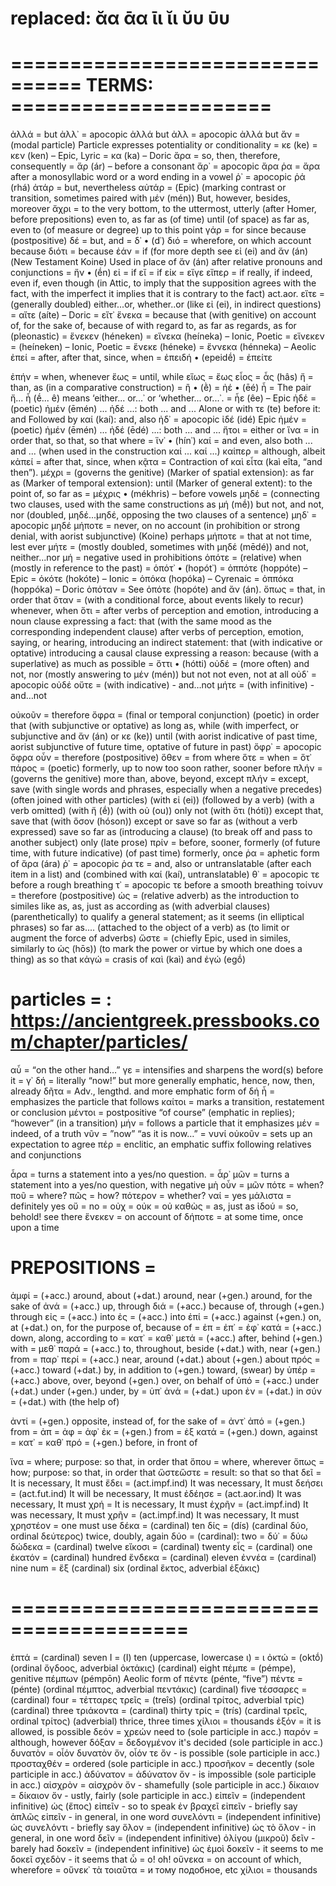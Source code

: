 #
# replaced: ᾰα ᾱα ῑι ῐι ῠυ ῡυ

# ================================ TERMS: ======================

ἀλλά =  but
ἀλλ᾽ = apocopic ἀλλά but
ἀλλ = apocopic ἀλλά but
ἄν =  (modal particle) Particle expresses potentiality or conditionality = κε (ke) = κεν (ken) – Epic, Lyric = κα (ka) – Doric
ἄρα =  so, then, therefore, consequently = ἄρ (ár) – before a consonant
ἄρ᾽  = apocopic ἄρα
ῥα  = ἄρα after a monosyllabic word or a word ending in a vowel
ῥ᾽  = apocopic ῥά (rhá)
ἀτάρ = but, nevertheless
αὐτάρ = (Epic) (marking contrast or transition, sometimes paired with μέν (mén)) But, however, besides, moreover
ἄχρι = to the very bottom, to the uttermost, utterly (after Homer, before prepositions) even to, as far as (of time) until (of space) as far as, even to (of measure or degree) up to this point
γάρ =  for since because (postpositive)
δέ =  but, and = δ᾽ • (d᾽)
διό =  wherefore, on which account because
διότι =  because
ἐάν =  if (for more depth see εἰ (ei) and ἄν (án) (New Testament Koine) Used in place of ἄν (án) after relative pronouns and conjunctions = ἤν • (ḗn)
εἰ =  if
εἴ  = if
εἰκ = εἴγε
εἴπερ =  if really, if indeed, even if, even though (in Attic, to imply that the supposition agrees with the fact, with the imperfect it implies that it is contrary to the fact) act.aor.
εἴτε =  (generally doubled) either...or, whether..or (like εἰ (ei), in indirect questions) = αἴτε (aíte) – Doric = εἴτ᾽
ἕνεκα =  because that (with genitive) on account of, for the sake of, because of with regard to, as far as regards, as for (pleonastic) = ἕνεκεν (héneken) = εἵνεκα (heíneka) – Ionic, Poetic = εἵνεκεν = (heíneken) – Ionic, Poetic = ἕνεκε (héneke) = ἕννεκα (hénneka) – Aeolic
ἐπεί =  after, after that, since, when = ἐπειδή • (epeidḗ) = ἐπείτε

ἐπήν =  when, whenever
ἕως =  until, while
εἵως = ἕως
εἷος = ἇς (hâs)
ἤ =  than, as (in a comparative construction) = ἢ • (ḕ) = ἠέ • (ēé)
ἦ = The pair ἤ... ἦ (ḗ... ê) means ‘either... or...᾽ or ‘whether... or...᾽. = ἦε (êe) – Epic
ἠδέ =  (poetic) ἠμέν (ēmén) ... ἠδέ ...: both ... and ... Alone or with τε (te) before it: and Followed by καί (kaí): and, also
ἠδ᾽ = apocopic ἰδέ (idé)  Epic
ἠμέν =  (poetic) ἠμέν (ēmén) ... ἠδέ (ēdé) ...: both ... and ...
ἤτοι =  either or
ἵνα =  in order that, so that, so that where = ἵν᾽ • (hín᾽)
καί =  and even, also both ... and ... (when used in the construction καί ... καί ...)
καίπερ =  although, albeit
κἀπεί = after that, since, when
κᾷτα =  Contraction of καὶ εἶτα (kaì eîta, “and then”).
μέχρι =  (governs the genitive) (Marker of spatial extension): as far as (Marker of temporal extension): until (Marker of general extent): to the point of, so far as = μέχρις • (mékhris) – before vowels
μηδέ =  (connecting two clauses, used with the same constructions as μή (mḗ)) but not, and not, nor (doubled, μηδέ...μηδέ, opposing the two clauses of a sentence)
μηδ᾽ = apocopic μηδέ
μήποτε =  never, on no account (in prohibition or strong denial, with aorist subjunctive) (Koine) perhaps
μήποτε =  that at not time, lest ever
μήτε =  (mostly doubled, sometimes with μηδέ (mēdé)) and not, neither...nor
μή =  negative used in prohibitions
ὁπότε =  (relative) when (mostly in reference to the past) = ὁπότ᾽ • (hopót᾽) = ὁππότε (hoppóte) – Epic = ὁκότε (hokóte) – Ionic = ὁπόκα (hopóka) – Cyrenaic = ὁππόκα (hoppóka) – Doric
ὁπόταν =  See ὁπότε (hopóte) and ἄν (án).
ὅπως =  that, in order that
ὅταν =  (with a conditional force, about events likely to recur) whenever, when
ὅτι =  after verbs of perception and emotion, introducing a noun clause expressing a fact: that (with the same mood as the corresponding independent clause) after verbs of perception, emotion, saying, or hearing, introducing an indirect statement: that (with indicative or optative) introducing a causal clause expressing a reason: because (with a superlative) as much as possible = ὅττι • (hótti)
οὐδέ =  (more often) and not, nor (mostly answering to μέν (mén)) but not not even, not at all
οὐδ᾽ = apocopic οὐδέ
οὔτε = (with indicative) - and…not
μήτε = (with infinitive) - and…not

οὐκοῦν =  therefore
ὄφρα =  (final or temporal conjunction) (poetic) in order that (with subjunctive or optative) as long as, while (with imperfect, or subjunctive and ἄν (án) or κε (ke)) until (with aorist indicative of past time, aorist subjunctive of future time, optative of future in past)
ὄφρ᾽ = apocopic ὄφρα
οὖν = therefore (postpositive)
ὅθεν = from where
ὅτε = when = ὅτ᾽
πάρος =  (poetic) formerly, up to now too soon rather, sooner before
πλήν =  (governs the genitive) more than, above, beyond, except
πλήν =  except, save (with single words and phrases, especially when a negative precedes) (often joined with other particles) (with εἰ (ei)) (followed by a verb) (with a verb omitted) (with ἤ (ḗ)) (with οὐ (ou)) only not (with ὅτι (hóti)) except that, save that (with ὅσον (hóson)) except or save so far as (without a verb expressed) save so far as (introducing a clause) (to break off and pass to another subject) only (late prose)
πρίν = before, sooner, formerly (of future time, with future indicative) (of past time) formerly, once
ῥα =  aphetic form of ἄρα (ára)
ῥ᾽ = apocopic ῥα
τε =  and, also or untranslatable (after each item in a list) and (combined with καί (kaí), untranslatable)
θ᾽ = apocopic τε before a rough breathing
τ᾽ = apocopic τε before a smooth breathing
τοίνυν = therefore (postpositive)
ὡς =  (relative adverb) as the introduction to similes like as, as, just as according as (with adverbial clauses) (parenthetically) to qualify a general statement; as it seems (in elliptical phrases) so far as.... (attached to the object of a verb) as (to limit or augment the force of adverbs)
ὥστε =  (chiefly Epic, used in similes, similarly to ὡς (hōs)) (to mark the power or virtue by which one does a thing) as so that
κἀγώ = crasis of καὶ (kaì) and ἐγώ (egṓ)

# particles = : https://ancientgreek.pressbooks.com/chapter/particles/

αὖ = “on the other hand…”
γε = intensifies and sharpens the word(s) before it = γ᾽
δή = literally “now!” but more generally emphatic, hence, now, then, already
δῆτα = Adv., lengthd. and more emphatic form of δή
ἦ = emphasizes the particle that follows
καίτοι = marks a transition, restatement or conclusion
μέντοι = postpositive “of course” (emphatic in replies); “however” (in a transition)
μήν = follows a particle that it emphasizes
μέν = indeed, of a truth
νῦν = ”now” “as it is now…” = νυνί
οὐκοῦν = sets up an expectation to agree
πέρ = enclitic, an emphatic suffix following relatives and conjunctions

ἆρα = turns a statement into a yes/no question. = ἆρ᾽
μῶν = turns a statement into a yes/no question, with negative
μὴ οὖν = μῶν
πότε = when?
ποῦ = where?
πῶς = how?
πότερον = whether?
ναί = yes
μάλιστα = definitely yes
οὔ = no = οὐχ = οὐκ = οὐ
καθὼς = as, just as
ἰδού = so, behold! see there
ἕνεκεν = on account of
δήποτε = at some time, once upon a time

# PREPOSITIONS =
ἀμφί = (+acc.) around, about (+dat.) around, near (+gen.) around, for the sake of
ἀνά = (+acc.) up, through
διά = (+acc.) because of, through (+gen.) through
εἰς = (+acc.) into
ἐς = (+acc.) into
ἐπί = (+acc.) against (+gen.) on, at (+dat.) on, for the purpose of, because of = ἐπ = ἐπ᾽ = ἐφ᾽
κατά = (+acc.) down, along, according to = κατ᾽ = καθ᾽
μετά = (+acc.) after, behind (+gen.) with = μεθ᾽
παρά = (+acc.) to, throughout, beside (+dat.) with, near (+gen.) from = παρ᾽
περί = (+acc.) near, around (+dat.) about (+gen.) about
πρός = (+acc.) toward (+dat.) by, in addition to (+gen.) toward, (swear) by
ὑπέρ = (+acc.) above, over, beyond (+gen.) over, on behalf of
ὑπό = (+acc.) under (+dat.) under (+gen.) under, by = ὑπ᾽
ἀνά = (+dat.) upon
ἐν = (+dat.) in
σύν = (+dat.) with (the help of)

ἀντί = (+gen.) opposite, instead of, for the sake of = ἀντ᾽
ἀπό = (+gen.) from = ἀπ = ἀφ = ἀφ᾽
ἐκ = (+gen.) from = ἐξ
κατά = (+gen.) down, against = κατ᾽ = καθ᾽
πρό = (+gen.) before, in front of

ἵνα = where; purpose: so that, in order that
ὅπου = where, wherever
ὅπως = how; purpose: so that, in order that
ὥστεὥστε = result: so that so that
δεῖ = It is necessary, It must
ἔδει = (act.impf.ind) It was necessary, It must
δεήσει = (act.fut.ind) It will be necessary, It must
ἐδέησε = (act.aor.ind) It was necessary, It must
χρή = It is necessary, It must
ἐχρῆν = (act.impf.ind) It was necessary, It must
χρῆν = (act.impf.ind) It was necessary, It must
χρηστέον = one must use
δέκα = (cardinal) ten
δίς = (dís) (cardinal δύο, ordinal δεύτερος) twice, doubly, again
δύο = (cardinal): two = δύ᾽ = δύω
δώδεκα = (cardinal) twelve
εἴκοσι = (cardinal) twenty
εἷς = (cardinal) one
ἑκατόν = (cardinal) hundred
ἕνδεκα = (cardinal) eleven
ἐννέα = (cardinal) nine
num = ἕξ (cardinal) six (ordinal ἕκτος, adverbial ἑξάκις)

# =========================================
ἑπτά = (cardinal) seven
Ι = (I) ten (uppercase, lowercase ι) = ι
ὀκτώ = (oktṓ) (ordinal ὄγδοος, adverbial ὀκτάκις) (cardinal) eight
πέμπε = (pémpe), genitive πέμπων (pémpōn) Aeolic form of πέντε (pénte, “five”)
πέντε = (pénte) (ordinal πέμπτος, adverbial πεντάκις) (cardinal) five
τέσσαρες = (cardinal) four = τέτταρες
τρεῖς = (treîs) (ordinal τρίτος, adverbial τρίς) (cardinal) three
τριάκοντα = (cardinal) thirty
τρίς = (trís) (cardinal τρεῖς, ordinal τρίτος) (adverbial) thrice, three times
χίλιοι = thousands
ἐξόν = it is allowed, is possible
δεόν = χρεών need to (sole participle in acc.)
παρόν = although, however
δόξαν = δεδογμένον it's decided (sole participle in acc.)
δυνατὸν = οἷόν δυνατὸν ὄν, οἷόν τε ὄν - is possible (sole participle in acc.)
προσταχθέν = ordered (sole participle in acc.)
προσῆκον = decently (sole participle in acc.)
ἀδύνατον = ἀδύνατον ὄν - is impossible (sole participle in acc.)
αἰσχρὸν = αἰσχρὸν ὄν - shamefully (sole participle in acc.)
δίκαιον = δίκαιον ὄν - ustly, fairly (sole participle in acc.)
εἰπεῖν = (independent infinitive) ὡς (ἔπος) εἰπεῖν - so to speak ἐν βραχεῖ εἰπεῖν - briefly say ἁπλῶς εἰπεῖν - in general, in one word
συνελόντι = (independent infinitive) ὡς συνελόντι - briefly say
ὅλον = (independent infinitive) ὡς τὸ ὅλον - in general, in one word
δεῖν = (independent infinitive) ὀλίγου (μικροῦ) δεῖν - barely had
δοκεῖν = (independent infinitive) ὡς ἐμοὶ δοκεῖν - it seems to me δοκεῖ σχεδὸν - it seems that
ὦ = o! oh!
οὕνεκα = on account of which, wherefore = οὕνεκ᾽
τὰ τοιαῦτα =  и тому подобное, etc
χίλιοι = thousands
